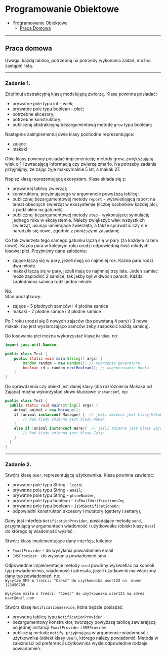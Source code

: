 # Programowanie Obiektowe

* [Programowanie Obiektowe](#programowanie-obiektowe)
    * [Praca Domowa](#praca-domowa)

---

## Praca domowa

Uwaga: każdą tablicę, potrzebną na potrzeby wykonania zadań, można zastąpić listą.

---

### Zadanie 1.  
Zdefiniuj abstrakcyjną klasę modelującą zwierzę. Klasa powinna posiadać:
- prywatne pole typu int - wiek;
- prywatne pole typu boolean - płeć;
- potrzebne akcesory;
- potrzebne konstruktory;
- publiczną abstrakcyjną bezargumentową metodę `grow` typu boolean;

Następnie zaimplementuj dwie klasy pochodne reprezentujące:
- zające
- makaki

Obie klasy powinny posiadać implementację metody grow, zwiększającą wiek o 1
i zwracającą informacją czy zwierzę zmarło. Na potrzeby zadania przyjmijmy, że
zając żyje maksymalnie 5 lat, a makak 27.

Napisz klasę reprezentującą ekosystem. Klasa składa się z:
- prywatnej tablicy zwierząt;
- konstruktora, przyjmującego w argumencie powyższą tablicę;
- publicznej bezargumentowej metody `report` - wyświetlającą raport na temat
  obecnych zwierząt w ekosystemie (liczbę osobników każdej płci, z podziałem na gatunek)
- publicznej bezargumentowej metody `step` - wykonującej symulację jednego roku w ekosystemie.
  Należy zwiększyć wiek wszystkich zwierząt, usunąć umierające zwierzęta, a także sprawdzić
  czy nie narodziły się nowe, zgodnie z poniższymi zasadami;

Co tok zwierzęta tego samego gatunku łączą się w pary (za każdym razem nowe). Każda para
w kolejnym roku urodzi odpowiednią ilość młodych losowej płci. Przyjmijmy dane założenia:
- zające łączą się w pary, jeżeli mają co najmniej rok. Każda para rodzi dwa młode.
- makaki łączą się w pary, jeżeli mają co najmniej trzy lata. Jeden samiec może zapłodnić
  2 samice, tak jakby był w dwóch parach. Każda zapłodniona samica rodzi jedno młode.

Np.  
Stan początkowy:
- zające - 5 płodnych samców i 4 płodne samice
- makaki - 2 płodne samce i 3 płodne samice

Po 1 roku urodzi się 8 nowych zająców (bo powstaną 4 pary) i 3 nowe makaki (bo jest wystarczająco
samców żeby zaspokoić każdą samicę).

Do losowania płci można wykorzystać klasę `Random`, np:

```java
import java.util.Random;

public class Test {
    public static void main(String[] args) {
        Random random = new Random(); // tworzenie generatora
        boolean rd = random.nextBoolean(); // wygenerowanie boola
    }
}
```

Do sprawdzenia czy obiekt jest danej klasy (dla rozróżnienia Makaka od Zająca) można wykorzystać słowo kluczowe `instanceof`, np:

```java
public class Test {
  public static void main(String[] args) {
    Animal animal = new Macaque();
    if (animal instanceof Macaque) {  // jeśli zmienna jest klasy Makak
        // kod kiedy zmienna jest klasy Makak
    }
    else if (animal instanceof Hare){  // jeśli zmienna jest klasy Zając
        // kod kiedy zmienna jest klasy Zając
    }
  }
}
```

---

### Zadanie 2.  
Stwórz klasę `User`, reprezentującą użytkownika. Klasa powinna
zawierać:
- prywatne pole typu String - `login`;
- prywatne pole typu String - `email`;
- prywatne pole typu String - `phoneNumber`;
- prywatne pole typu boolean - `isEmailNotificationsOn`;
- prywatne pole typu boolean - `isSMSNotificationsOn`;
- odpowiedni konstruktor, akcesory i mutatory (gettery i settery);

Dany jest interfejs `NotificationProvider`, posiadający
metodę `send`, przyjmującą w argumentach wiadomość i 
użytkownika (obiekt klasy `User`) do którego tę wiadomość wysłać.

Stwórz klasy implementujące dany interfejs, kolejno:
- `EmailProvider` - do wysyłania powiadomień email
- `SMSProvider` - do wysyłania powiadomień sms

Odpowiednie implementacje metody `send` powinny wyświetlać
na konsoli typ powiadomienia, wiadomość i adresata, jeżeli
użytkownik ma włączony dany typ powiadomień, np:  
`Wysyłam SMS o treści: "Cześć" do użytkownika user123 na 
numer 123456789`

`Wysyłam maila o treści: "Cześć" do użytkownika user123 na
adres user@mail.com`

Stwórz klasę `NotificationService`, która będzie posiadać:
- prywatną tablicę typu `NotificationProvider`
- bezargumentowy konstruktor, tworzący powyższą tablicę
zawierającą po jednej instancji `EmailProvider` i 
`SMSProvider`
- publiczną metodę `notify`, przyjmującą w argumencie wiadomość i
  użytkownika (obiekt klasy `User`), którego należy powiadomić. Metoda w zależności 
od preferencji użytkownika wyśle odpowiednie rodzaje powiadomień.